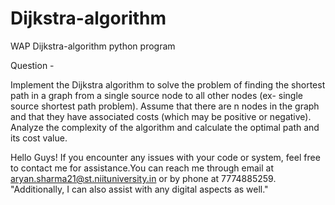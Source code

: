 # Dijkstra-algorithm

WAP Dijkstra-algorithm python program

Question -

 Implement the Dijkstra algorithm to solve the problem of finding the shortest path in a graph from a single source node to all other nodes (ex- single source shortest path problem). Assume that there are n nodes in the graph and that they have associated costs (which may be positive or negative). 
 Analyze the complexity of the algorithm and calculate the optimal path and its cost value.

Hello Guys! If you encounter any issues with your code or system, feel free to contact me for assistance.You can reach me through email at aryan.sharma21@st.niituniversity.in or by phone at 7774885259. "Additionally, I can also assist with any digital aspects as well."
